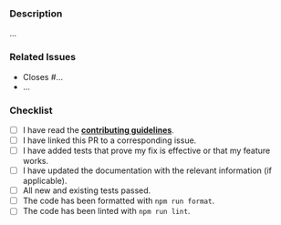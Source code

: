 ### Description

...

### Related Issues

- Closes #...
- ...

### Checklist

- [ ] I have read the [**contributing guidelines**](CONTRIBUTING.md).
- [ ] I have linked this PR to a corresponding issue.
- [ ] I have added tests that prove my fix is effective or that my feature works.
- [ ] I have updated the documentation with the relevant information (if applicable).
- [ ] All new and existing tests passed.
- [ ] The code has been formatted with `npm run format`.
- [ ] The code has been linted with `npm run lint`.
